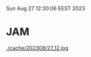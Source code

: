 Sun Aug 27 12:30:06 EEST 2023
# JAM
<a href='./cache/202308/27_12.log'>./cache/202308/27_12.log</a>

